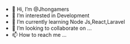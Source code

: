 - 👋 Hi, I’m @Jhongamers
- 👀 I’m interested in Development
- 🌱 I’m currently learning Node Js,React,Laravel
- 💞️ I’m looking to collaborate on ...
- 📫 How to reach me ...

<!---
Jhongamers/Jhongamers is a ✨ special ✨ repository because its `README.md` (this file) appears on your GitHub profile.
You can click the Preview link to take a look at your changes.
--->
